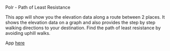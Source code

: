 Polr - Path of Least Resistance

This app will show you the elevation data along a route between 2 places. It shows the elevation data on a graph and also provides the step by step walking directions to your destination. Find the path of least resistance by avoiding uphill walks.

App [here](https://morning-sea-7747.herokuapp.com)
